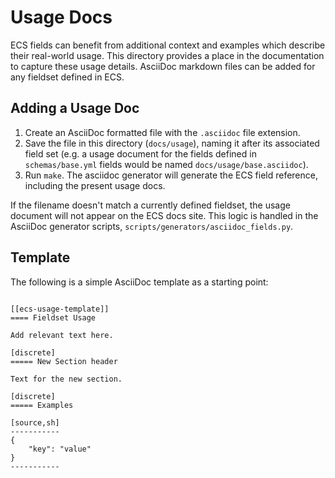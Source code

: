 # Usage Docs

ECS fields can benefit from additional context and examples which describe their real-world usage. This directory provides a place in the documentation to capture these usage details. AsciiDoc markdown files can be added for any fieldset defined in ECS.

## Adding a Usage Doc

1. Create an AsciiDoc formatted file with the `.asciidoc` file extension.
2. Save the file in this directory (`docs/usage`), naming it after its associated field set (e.g. a usage document for the fields defined in `schemas/base.yml` fields would be named `docs/usage/base.asciidoc`).
3. Run `make`. The asciidoc generator will generate the ECS field reference, including the present usage docs.

If the filename doesn't match a currently defined fieldset, the usage document will not appear on the ECS docs site. This logic is handled in the AsciiDoc generator scripts, `scripts/generators/asciidoc_fields.py`.

## Template

The following is a simple AsciiDoc template as a starting point:

```asciidoc

[[ecs-usage-template]]
==== Fieldset Usage

Add relevant text here.

[discrete]
===== New Section header

Text for the new section.

[discrete]
===== Examples

[source,sh]
-----------
{
    "key": "value"
}
-----------

```
